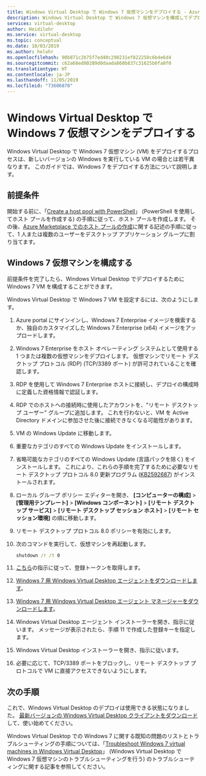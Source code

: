 ```yaml
---
title: Windows Virtual Desktop で Windows 7 仮想マシンをデプロイする - Azure
description: Windows Virtual Desktop で Windows 7 仮想マシンを構成してデプロイする方法。
services: virtual-desktop
author: Heidilohr
ms.service: virtual-desktop
ms.topic: conceptual
ms.date: 10/03/2019
ms.author: helohr
ms.openlocfilehash: 90b871c2b75f7ed40c290231ef822258c6b4e6d4
ms.sourcegitcommit: c62a68ed80289d0daada860b837c31625b0fa0f0
ms.translationtype: HT
ms.contentlocale: ja-JP
ms.lasthandoff: 11/05/2019
ms.locfileid: "73606870"
---
```

# <a name="deploy-a-windows-7-virtual-machine-on-windows-virtual-desktop"></a>Windows Virtual Desktop で Windows 7 仮想マシンをデプロイする

Windows Virtual Desktop で Windows 7 仮想マシン (VM) をデプロイするプロセスは、新しいバージョンの Windows を実行している VM の場合とは若干異なります。 このガイドでは、Windows 7 をデプロイする方法について説明します。

## <a name="prerequisites"></a>前提条件

開始する前に、「[Create a host pool with PowerShell](create-host-pools-powershell.md)」 (PowerShell を使用してホスト プールを作成する) の手順に従って、ホスト プールを作成します。 その後、[Azure Marketplace でのホスト プールの作成](create-host-pools-azure-marketplace.md#optional-assign-additional-users-to-the-desktop-application-group)に関する記述の手順に従って、1 人または複数のユーザーをデスクトップ アプリケーション グループに割り当てます。

## <a name="configure-a-windows-7-virtual-machine"></a>Windows 7 仮想マシンを構成する

前提条件を完了したら、Windows Virtual Desktop でデプロイするために Windows 7 VM を構成することができます。

Windows Virtual Desktop で Windows 7 VM を設定するには、次のようにします。

1. Azure portal にサインインし、Windows 7 Enterprise イメージを検索するか、独自のカスタマイズした Windows 7 Enterprise (x64) イメージをアップロードします。  
2. Windows 7 Enterprise をホスト オペレーティング システムとして使用する 1 つまたは複数の仮想マシンをデプロイします。 仮想マシンでリモート デスクトップ プロトコル (RDP) (TCP/3389 ポート) が許可されていることを確認します。
3. RDP を使用して Windows 7 Enterprise ホストに接続し、デプロイの構成時に定義した資格情報で認証します。 
4. RDP でのホストへの接続時に使用したアカウントを、"リモート デスクトップ ユーザー" グループに追加します。 これを行わないと、VM を Active Directory ドメインに参加させた後に接続できなくなる可能性があります。
5. VM の Windows Update に移動します。
6. 重要なカテゴリのすべての Windows Update をインストールします。
7. 省略可能なカテゴリのすべての Windows Update (言語パックを除く) をインストールします。 これにより、これらの手順を完了するために必要なリモート デスクトップ プロトコル 8.0 更新プログラム ([KB2592687](https://www.microsoft.com/download/details.aspx?id=35393)) がインストールされます。
8. ローカル グループ ポリシー エディターを開き、 **[コンピューターの構成]**  >  **[管理用テンプレート]**  >  **[Windows コンポーネント]**  >  **[リモート デスクトップ サービス]**  >  **[リモート デスクトップ セッション ホスト]**  >  **[リモート セッション環境]** の順に移動します。
9. リモート デスクトップ プロトコル 8.0 ポリシーを有効にします。
10. 次のコマンドを実行して、仮想マシンを再起動します。
    
     ```cmd
     shutdown /r /t 0
     ```
    
11. [こちら](https://docs.microsoft.com/powershell/module/windowsvirtualdesktop/export-rdsregistrationinfo)の指示に従って、登録トークンを取得します。
12. [Windows 7 用 Windows Virtual Desktop エージェントをダウンロードします](https://query.prod.cms.rt.microsoft.com/cms/api/am/binary/RE3JZCm)。
13. [Windows 7 用 Windows Virtual Desktop エージェント マネージャーをダウンロードします](https://query.prod.cms.rt.microsoft.com/cms/api/am/binary/RE3K2e3)。
14. Windows Virtual Desktop エージェント インストーラーを開き、指示に従います。 メッセージが表示されたら、手順 11 で作成した登録キーを指定します。
15. Windows Virtual Desktop インストーラーを開き、指示に従います。
16. 必要に応じて、TCP/3389 ポートをブロックし、リモート デスクトップ プロトコルで VM に直接アクセスできないようにします。

## <a name="next-steps"></a>次の手順

これで、Windows Virtual Desktop のデプロイは使用できる状態になりました。 [最新バージョンの Windows Virtual Desktop クライアントをダウンロード](https://aka.ms/wvd/clients/windows)して、使い始めてください。

Windows Virtual Desktop での Windows 7 に関する既知の問題のリストとトラブルシューティングの手順については、「[Troubleshoot Windows 7 virtual machines in Windows Virtual Desktop](troubleshoot-windows-7-vm.md)」 (Windows Virtual Desktop で Windows 7 仮想マシンのトラブルシューティングを行う) のトラブルシューティングに関する記事を参照してください。
